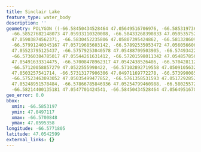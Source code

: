 ```yaml
---
title: Sinclair Lake
feature_type: water_body
description: ''
geometry: POLYGON ((-66.58450434528464 47.05649516706976, -66.58531973682528 47.0580154814832,
  -66.58527682148073 47.05933110320008, -66.58433268390833 47.05953575254979, -66.58356020771133
  47.05903874562371, -66.5830452235806 47.05807395424862, -66.58132860981118 47.05763540694347,
  -66.57991240345167 47.05719685603142, -66.57892535053472 47.05605660677976, -66.57712290607714
  47.05523795125437, -66.57579253040578 47.05488709503905, -66.57493422352063 47.05520871332439,
  -66.57360384785017 47.05544261631412, -66.57201598011342 47.05485785691671, -66.57029936634402
  47.05491633314475, -66.57008478962317 47.0542438526486, -66.5704281123767 47.05316201840353,
  -66.57120058857279 47.0522555998422, -66.57102892719558 47.05091056326384, -66.57154391132633
  47.0503257541714, -66.57313177906306 47.04971169772278, -66.57399008594821 47.0503257541714,
  -66.57523463093052 47.05035499477852, -66.5761358531593 47.05172928522097, -66.57746622883067
  47.05248951578484, -66.57866785846936 47.05254799460988, -66.58025572620608 47.05342516929378,
  -66.58214400135181 47.0547701424541, -66.58450434528464 47.05649516706976))
geo_error: 0.0
bbox:
  xmin: -66.5853197
  ymin: 47.0497117
  xmax: -66.5700848
  ymax: 47.0595358
longitude: -66.5771805
latitude: 47.0542599
external_links: {}
---
```

